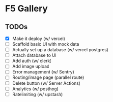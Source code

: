 # F5 Gallery

## TODOs
- [x] Make it deploy (w/ vercel)
- [ ] Scaffold basic UI with mock data
- [ ] Actually set up a database (w/ vercel postgres)
- [ ] Attach database to UI
- [ ] Add auth (w/ clerk)
- [ ] Add image upload
- [ ] Error management (w/ Sentry)
- [ ] Routing/image page (parallel route)
- [ ] Delete button (w/ Server Actions)
- [ ] Analytics (w/ posthog)
- [ ] Ratelimiting (w/ upstash)
